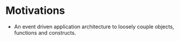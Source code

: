 # Motivations

* An event driven application architecture to loosely couple objects,
functions and constructs.

